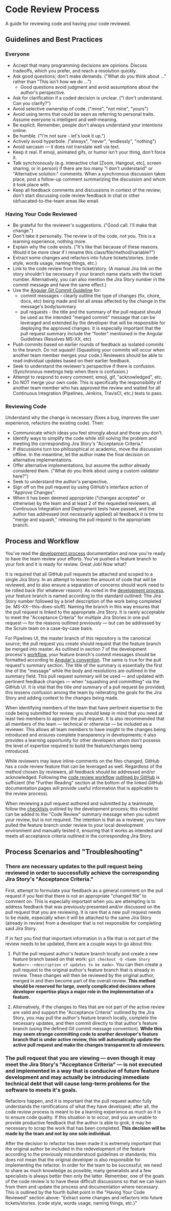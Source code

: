 # Code Review Process

A guide for reviewing code and having your code reviewed.

## Guidelines and Best Practices

### Everyone

* Accept that many programming decisions are opinions. Discuss tradeoffs, which you prefer, and reach a resolution quickly.
* Ask good questions; don't make demands. ("What do you think about ..." rather than "This isn't how we do ...")
  * Good questions avoid judgment and avoid assumptions about the author's perspective.
* Ask for clarification if a coded decision is unclear. ("I don't understand. Can you clarify?")
* Avoid selective ownership of code. ("mine", "not mine", "yours")
* Avoid using terms that could be seen as referring to personal traits. Assume everyone is intelligent and well-meaning.
* Be explicit. Remember, people don't always understand your intentions online.
* Be humble. ("I'm not sure - let's look it up.")
* Actively avoid hyperbole. ("always", "never", "endlessly", "nothing")
* Avoid sarcasm — it does not translate well via text.
* Keep it real. If emoji, animated gifs, or humor isn't your thing, don't force it.
* Talk synchronously (e.g. interactive chat [Zoom, Hangout, etc], screen sharing, or in person) if there are too many "I don't understand" or "Alternative solution:" comments. When a synchronous discussion takes place, post a follow-up comment summarizing the discussion and whom it took place with.
* Keep all feedback comments and discussions in context of the review; don't start discussing code review feedback in chat or other obfuscated-to-the-team areas like email.

### Having Your Code Reviewed

* Be grateful for the reviewer's suggestions. ("Good call. I'll make that change.")
* Don't take it personally. The review is of the code, not you. This is a learning experience, nothing more.
* Explain why the code exists. ("It's like that because of these reasons. Would it be more clear if I rename this class/file/method/variable?")
* Extract some changes and refactors into future tickets/stories. (code style, words usage, naming things, etc.)
* Link to the code review from the ticket/story. (A manual Jira link on the story shouldn't be necessary if your branch name starts with the ticket number. Alternatively, you can also mention the Jira Story number in the commit message and have the same effect.)
* Use the [Angular Git Commit Guideline](https://github.com/angular/angular.js/blob/master/CONTRIBUTING.md#commit) for:
  * commit messages - clearly outline the type of changes (fix, chore, docs, etc) being made and list all areas affected by the change in the message's body/summary
  * pull requests - the title and the summary of the pull request should be used as the intended "merged commit" message that can be leveraged and extended by the developer that will be responsible for deploying the approved changes. It is especially important that the pull request summary include the "footer" mentioned in the Angular Guidelines (Resolves MS-XX, etc)
* Push commits based on earlier rounds of feedback as isolated commits to the branch. Do not squash! (Squashing your commits will occur when another team member merges your code.) Reviewers should be able to read individual updates based on their earlier feedback.
* Seek to understand the reviewer's perspective if there is confusion. (Synchronous meetings help when there is confusion.)
* Attempt to respond to every comment; emoji, gif, "acknowledged", etc.
* Do NOT merge your own code. This is specifically the responsibility of another team member who has approved the review and waited for all Continuous Integration (Pipelines, Jenkins, TravisCI, etc.) tests to pass.

### Reviewing Code

Understand why the change is necessary (fixes a bug, improves the user experience, refactors the existing code). Then:

* Communicate which ideas you feel strongly about and those you don't.
* Identify ways to simplify the code while still solving the problem and meeting the corresponding Jira Story's "Acceptance Criteria."
* If discussions turn too philosophical or academic, move the discussion offline. In the meantime, let the author make the final decision on alternative implementations.
* Offer alternative implementations, but assume the author already considered them. ("What do you think about using a custom validator here?")
* Seek to understand the author's perspective.
* Sign off on the pull request by using GitHub's interface action of "Approve Changes".
* When it has been deemed appropriate ("changes accepted" or otherwise) by the team and at least 2 of the requested reviewers, all Continuous Integration and Deployment tests have passed, and the author has addressed (not necessarily applied) all feedback it is time to "merge and squash," releasing the pull request to the appropriate branch.

## Process and Workflow

You've read the [development process](development-process.md) documentation and now you're ready to have the team review your efforts. You've pushed a feature branch to your fork and it is ready for review. Great Job! Now what?

It is required that all GitHub pull requests be attached and scoped to a single Jira Story. In an attempt to lessen the amount of code that will be reviewed, and to also ensure a separation of concerns should work need to be rolled back (for whatever reason). As noted in the [development process](development-process.md), your feature branch is named according to the standard outlined: The Jira Story number followed by a brief description of the work being completed (ie. MS-XX--this-does-stuff). Naming the branch in this way ensures that the pull request is linked to the appropriate Jira Story. It is rarely acceptable to meet the "Acceptance Criteria" for multiple Jira Stories in one pull request — for the reasons outlined previously — but can be addressed by the Scrum team on a case-by-case basis.

For Pipelines UI, the master branch of this repository is the canonical source; the pull request you create should request that the feature branch be merged into master. As outlined in section 7 of the development process's [workflow](development-process.md#code-review-templates), your feature branch's commit messages should be formatted according to [Angular's convention](https://github.com/angular/angular.js/blob/master/CONTRIBUTING.md#-git-commit-guidelines). The same is true for the pull request's summary section. The title of the summary is essentially the first line of the "message" while the body and resolutions are outlined in the summary field. This pull request summary will be used — and updated with pertinent feedback changes — when "squashing and committing" via the GitHub UI. It is vital that the title _and_ summary of a pull request be provided; this lessens confusion among the team by reiterating the goals for the Jira Story and adding context to the changes being made.

When identifying members of the team that have pertinent expertise to the code being submitted for review, you should keep in mind that you need at least two members to approve the pull request. It is also recommended that all members of the team — technical or otherwise — be included as a reviewer. This allows all team members to have insight to the changes being introduced and ensures complete transparency in developments; it also provides a learning opportunity for other developers whom don't possess the level of expertise required to build the feature/changes being introduced.

While reviewers may leave inline-comments on the files changed, GitHub has a code review feature that can be leveraged as well. Regardless of the method chosen by reviewers, all feedback should be addressed and/or acknowledged. Following the [code review workflow](https://help.github.com/articles/about-pull-request-reviews/) [outlined by GitHub](https://help.github.com/articles/reviewing-proposed-changes-in-a-pull-request/) is sufficient (the "Further Reading" section at the bottom of the linked GitHub documentation pages will provide useful information that is applicable to the review process).

When reviewing a pull request authored and submitted by a teammate, follow the [checklists](development-process.md#code-review-templates) outlined by the development process; this checklist can be added to the "Code Review" summary message when you submit your review, but is not required. The intention is that as a reviewer, you have pulled the feature branch under review to your local development environment and manually tested it, ensuring that it works as intended and meets all acceptance criteria outlined in the corresponding Jira Story.

## Process Scenarios and "Troubleshooting"

### There are necessary updates to the pull request being reviewed in order to successfully achieve the corresponding Jira Story's "Acceptance Criteria."

First, attempt to formulate your feedback as a general comment on the pull request if you feel that there is not an appropriate "changed file" to comment on. This is especially important when you are attempting is to address feedback that was previously presented and/or discussed on the pull request that you are reviewing. It is rare that a new pull request needs to be made, especially when it will be attached to the same Jira Story (already in review) from a developer that is not responsible for completing said Jira Story.

If in fact you find that important information in a file that is not part of the review needs to be updated, there are a couple ways to go about this:

1. Pull the pull request author's feature branch locally and create a new feature branch based on that work: `git checkout -b <Same Story Number>--<description of updates to be made>`. You can then create a pull request to the original author's feature branch that is already in review. These changes will then be reviewed by the original author, merged in and then become part of the overall review. **This method should be reserved for large, overly complicated decisions where developer expertise plays a major role in the implementation of a feature.**

1. Alternatively, if the changes to files that are not part of the active review are valid and support the "Acceptance Criteria" outlined by the Jira Story, you may pull the author's feature branch locally, complete the necessary updates, and then commit directly to that author's feature branch (using the defined Git commit message convention). **While this may seem strange committing code to another developer's feature branch that is under active review, this will automatically update the active pull request and make the changes transparent to all reviewers.**

### The pull request that you are viewing — even though it may meet the Jira Story's "Acceptance Criteria" — is not executed and implemented in a way that is conducive of future feature development and may actually be introducing immediate technical debt that will cause long-term problems for the software to meets it's goals.

Refactors happen, and it is important that the pull request author fully understands the ramifications of what they have developed; after all, the code review process is meant to be a learning experience as much as it is to ensure code quality. If this situation is to occur, and you are unable to provide productive feedback that the author is able to grok, it may be necessary to scrap the work that has been completed. **This decision will be made by the team and not by one sole individual.**

After the decision to refactor has been made it is extremely important that the original author be included in the redevelopment of the feature according to the previously misunderstood guidelines or standards; this does not mean that the original developer is also responsible for implementing the refactor. In order for the team to be successful, we need to share as much knowledge as possible; many generalists and a few specialists is always better then only the latter. Remember, one of the goals of the code review is to have these difficult discussions so that we can learn from them and update the process and documentation where necessary. This is outlined by the fourth bullet point in the "Having Your Code Reviewed" section above: "Extract some changes and refactors into future tickets/stories. (code style, words usage, naming things, etc.)"
